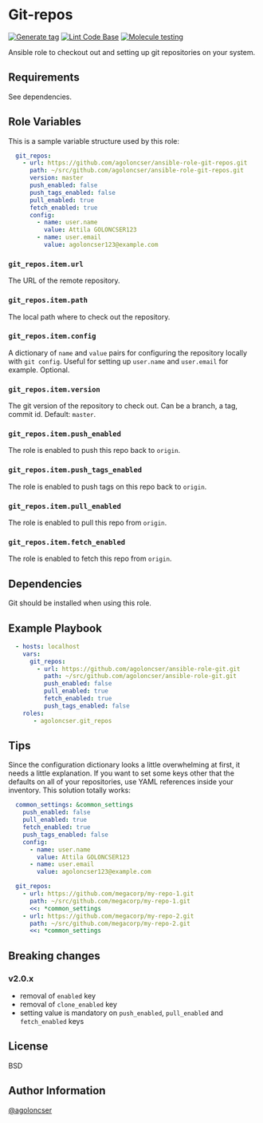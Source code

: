 # Git-repos

[![Generate tag](https://github.com/agoloncser/ansible-role-git-repos/actions/workflows/bump.yml/badge.svg)](https://github.com/agoloncser/ansible-role-git-repos/actions/workflows/bump.yml)
[![Lint Code Base](https://github.com/agoloncser/ansible-role-git-repos/actions/workflows/linter.yml/badge.svg)](https://github.com/agoloncser/ansible-role-git-repos/actions/workflows/linter.yml)
[![Molecule testing](https://github.com/agoloncser/ansible-role-git-repos/actions/workflows/ci.yml/badge.svg)](https://github.com/agoloncser/ansible-role-git-repos/actions/workflows/ci.yml)

Ansible role to checkout out and setting up git repositories on your
system.

## Requirements

See dependencies.

## Role Variables

This is a sample variable structure used by this role:

```yaml
  git_repos:
    - url: https://github.com/agoloncser/ansible-role-git-repos.git
      path: ~/src/github.com/agoloncser/ansible-role-git-repos.git
      version: master
      push_enabled: false
      push_tags_enabled: false
      pull_enabled: true
      fetch_enabled: true
      config:
        - name: user.name
          value: Attila GOLONCSER123
        - name: user.email
          value: agoloncser123@example.com
```

### `git_repos.item.url`

The URL of the remote repository.

### `git_repos.item.path`

The local path where to check out the repository.

### `git_repos.item.config`

A dictionary of `name` and `value` pairs for configuring the
repository locally with `git config`. Useful for setting up
`user.name` and `user.email` for example. Optional.

### `git_repos.item.version`

The git version of the repository to check out. Can be a branch, a
tag, commit id. Default: `master`.

### `git_repos.item.push_enabled`

The role is enabled to push this repo back to `origin`.

### `git_repos.item.push_tags_enabled`

The role is enabled to push tags on this repo back to `origin`.

### `git_repos.item.pull_enabled`

The role is enabled to pull this repo from `origin`.

### `git_repos.item.fetch_enabled`

The role is enabled to fetch this repo from `origin`.

## Dependencies

Git should be installed when using this role.

## Example Playbook

```yaml
  - hosts: localhost
    vars:
      git_repos:
        - url: https://github.com/agoloncser/ansible-role-git.git
          path: ~/src/github.com/agoloncser/ansible-role-git.git
          push_enabled: false
          pull_enabled: true
          fetch_enabled: true
          push_tags_enabled: false
    roles:
       - agoloncser.git_repos
```

## Tips

Since the configuration dictionary looks a little overwhelming at
first, it needs a little explanation. If you want to set some keys
other that the defaults on all of your repositories, use YAML
references inside your inventory. This solution totally works:

```yaml
  common_settings: &common_settings
    push_enabled: false
    pull_enabled: true
    fetch_enabled: true
    push_tags_enabled: false
    config:
      - name: user.name
        value: Attila GOLONCSER123
      - name: user.email
        value: agoloncser123@example.com

  git_repos:
    - url: https://github.com/megacorp/my-repo-1.git
      path: ~/src/github.com/megacorp/my-repo-1.git
      <<: *common_settings
    - url: https://github.com/megacorp/my-repo-2.git
      path: ~/src/github.com/megacorp/my-repo-2.git
      <<: *common_settings
```

## Breaking changes

### v2.0.x

- removal of `enabled` key
- removal of `clone_enabled` key
- setting value is mandatory on `push_enabled`, `pull_enabled` and
  `fetch_enabled` keys

## License

BSD

## Author Information

[@agoloncser](https://github.com/agoloncser)

